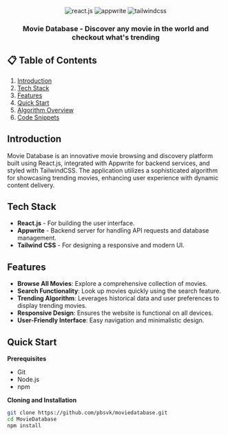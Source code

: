<div align="center">
 
  
  <div>
    <img src="https://img.shields.io/badge/-React_JS-black?style=for-the-badge&logoColor=white&logo=react&color=61DAFB" alt="react.js" />
    <img src="https://img.shields.io/badge/-Appwrite-black?style=for-the-badge&logoColor=white&logo=appwrite&color=FD366E" alt="appwrite" />
    <img src="https://img.shields.io/badge/-Tailwind_CSS-black?style=for-the-badge&logoColor=white&logo=tailwindcss&color=06B6D4" alt="tailwindcss" />
  </div>

  <h3 align="center">Movie Database - Discover any movie in the world and checkout what's trending</h3>
</div>

## 📋 Table of Contents

1. [Introduction](#introduction)
2. [Tech Stack](#tech-stack)
3. [Features](#features)
4. [Quick Start](#quick-start)
5. [Algorithm Overview](#algorithm)
6. [Code Snippets](#snippets)

## Introduction

Movie Database is an innovative movie browsing and discovery platform built using React.js, integrated with Appwrite for backend services, and styled with TailwindCSS. The application utilizes a sophisticated algorithm for showcasing trending movies, enhancing user experience with dynamic content delivery.

## Tech Stack

- **React.js** - For building the user interface.
- **Appwrite** - Backend server for handling API requests and database management.
- **Tailwind CSS** - For designing a responsive and modern UI.

## Features

- **Browse All Movies**: Explore a comprehensive collection of movies.
- **Search Functionality**: Look up movies quickly using the search feature.
- **Trending Algorithm**: Leverages historical data and user preferences to display trending movies.
- **Responsive Design**: Ensures the website is functional on all devices.
- **User-Friendly Interface**: Easy navigation and minimalistic design.

## Quick Start

**Prerequisites**
- Git
- Node.js
- npm

**Cloning and Installation**
```bash
git clone https://github.com/pbsvk/moviedatabase.git
cd MovieDatabase
npm install
